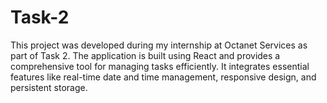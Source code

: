 # Task-2
This project was developed during my internship at Octanet Services as part of Task 2. The application is built using React and provides a comprehensive tool for managing tasks efficiently. It integrates essential features like real-time date and time management, responsive design, and persistent storage.
